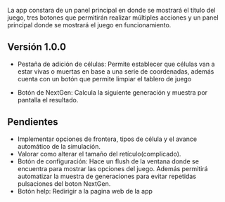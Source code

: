 La app constara de un panel principal en donde se mostrará el título del juego, tres botones que permitirán realizar múltiples acciones y un panel principal donde se mostrará el juego en funcionamiento.

## Versión 1.0.0

+ Pestaña de adición de células: Permite establecer que células van a estar vivas o muertas en base a una serie de coordenadas, además cuenta con un botón que permite limpiar el tablero de juego

+ Botón de NextGen: Calcula la siguiente generación y muestra por pantalla el resultado.

## Pendientes
+ Implementar opciones de frontera, tipos de célula y el avance automático de la simulación.
+ Valorar como alterar el tamaño del retículo(complicado).
+ Botón de configuración: Hace un flush de la ventana donde se encuentra para mostrar las opciones del juego. Además permitirá automatizar la muestra de generaciones para evitar repetidas pulsaciones del boton NextGen.
+ Botón help: Redirigir a la pagina web de la app
